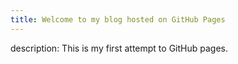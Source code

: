```yaml
---
title: Welcome to my blog hosted on GitHub Pages
---
```

description: This is my first attempt to GitHub pages.


